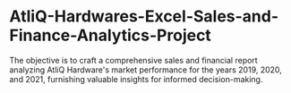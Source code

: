 # AtliQ-Hardwares-Excel-Sales-and-Finance-Analytics-Project
The objective is to craft a comprehensive sales and financial report analyzing AtliQ Hardware's market performance for the years 2019, 2020, and 2021, furnishing valuable insights for informed decision-making.
